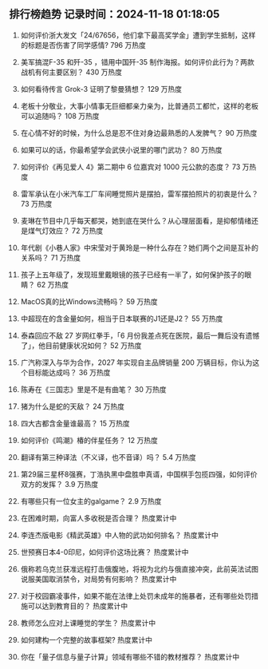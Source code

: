 
## 排行榜趋势 记录时间：2024-11-18 01:18:05
  
  1. 如何评价浙大发文「24/67656，他们拿下最高奖学金」遭到学生抵制，这样的标题是否伤害了同学感情? 796 万热度
    
  2. 美军搞混F-35 和歼-35 ，错用中国歼-35 制作海报。如何评价此行为？两款战机有何主要区别？ 430 万热度
    
  3. 如何看待传言 Grok-3 证明了黎曼猜想？ 129 万热度
    
  4. 老板十分敬业，大事小情事无巨细都亲力亲为，比普通员工都忙，这样的老板可以追随吗？ 108 万热度
    
  5. 在心情不好的时候，为什么总是忍不住对身边最熟悉的人发脾气？ 90 万热度
    
  6. 如果可以的话，你最希望学会武侠小说里的哪门武功？ 80 万热度
    
  7. 如何评价《再见爱人 4》第二期中 6 位嘉宾对 1000 元公款的态度？ 73 万热度
    
  8. 雷军承认在小米汽车工厂车间睡觉照片是摆拍，雷军摆拍照片的初衷是什么？ 73 万热度
    
  9. 麦琳在节目中几乎每天都哭，她到底在哭什么？从心理层面看，是抑郁情绪还是煤气灯效应？ 72 万热度
    
  10. 年代剧《小巷人家》中宋莹对于黄玲是一种什么存在？她们两个之间是互补的关系吗？ 71 万热度
    
  11. 孩子上五年级了，发现班里戴眼镜的孩子已经有一半了，如何保护孩子的眼睛？ 62 万热度
    
  12. MacOS真的比Windows流畅吗？ 59 万热度
    
  13. 中超现在的含金量如何，相当于日本联赛的J1还是J2？ 55 万热度
    
  14. 泰森回应不敌 27 岁网红拳手，「6 月份我差点死在医院，最后一舞后没有遗憾了」，他目前健康状况如何？ 52 万热度
    
  15. 广汽称深入与华为合作，2027 年实现自主品牌销量 200 万辆目标，你认为这个目标能达成吗？ 36 万热度
    
  16. 陈寿在《三国志》里是不是有曲笔？ 30 万热度
    
  17. 猪为什么是蛇的天敌？ 24 万热度
    
  18. 四大古都含金量谁最高？ 15 万热度
    
  19. 如何评价《鸣潮》椿的伴星任务？ 12 万热度
    
  20. 翻译有第三种译法（不义译，也不音译）吗？ 5.4 万热度
    
  21. 第29届三星杯8强赛，丁浩执黑中盘胜申真谞，中国棋手包揽四强，如何评价双方的发挥？ 3.9 万热度
    
  22. 有哪些只有一位女主的galgame？ 2.9 万热度
    
  23. 在困难时期，向富人多收税是否合理？ 热度累计中
    
  24. 李连杰版电影《精武英雄》中人物的武功如何排名？ 热度累计中
    
  25. 世预赛日本4-0印尼，如何评价这场比赛？ 热度累计中
    
  26. 俄称若乌克兰获准远程打击俄腹地，将视为北约与俄直接冲突，此前英法试图说服美国取消禁令，对局势有何影响？ 热度累计中
    
  27. 对于校园霸凌事件，如果不能在法律上处罚未成年的施暴者，还有哪些处罚措施可以达到教育目的？ 热度累计中
    
  28. 教师怎么应对上课睡觉的学生？ 热度累计中
    
  29. 如何建构一个完整的故事框架? 热度累计中
    
  30. 你在「量子信息与量子计算」领域有哪些不错的教材推荐？ 热度累计中
    